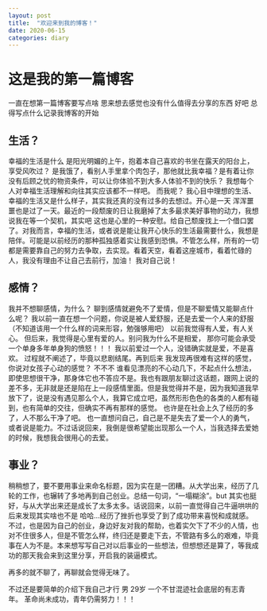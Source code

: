 ```yaml
---
layout: post
title:  "欢迎来到我的博客！"
date: 2020-06-15
categories: diary
---
```



# 这是我的第一篇博客

一直在想第一篇博客要写点啥 思来想去感觉也没有什么值得去分享的东西  好吧 总得写点什么记录我博客的开始

## 生活？ 
幸福的生活是什么  是阳光明媚的上午，抱着本自己喜欢的书坐在露天的阳台上，享受风吹过？ 是我饿了，看别人手里拿个肉包子，那他就比我幸福？是有着让你没有后顾之忧的物资条件，可以让你体验不到大多人体验不到的快乐？ 我想每个人对幸福生活理解和向往其实应该都不一样吧。 而我呢？ 我心目中理想的生活、幸福的生活又是什么样子，其实我还真的没有过多的去想过。开心是一天 浑浑噩噩也是过了一天。最近的一段颓废的日让我磨掉了太多最求美好事物的动力，我想说我在等一个契机，其实吧 这也是心里的一种安慰。给自己颓废找上一个借口罢了。对我而言，幸福的生活，或者说是能让我开心快乐的生活最需要什么，我想是陪伴。可能是以前经历的那种孤独感着实让我感到恐惧。不管怎么样，所有的一切都是需要靠自己的努力去争取，去实现。看着天空，看着这座城市，看着忙碌的人，我没有理由不让自己去前行，加油！ 我对自己说！

## 感情？
我并不想聊感情，为什么？ 聊到感情就避免不了爱情，但是不聊爱情又能聊点什么呢？ 我以前一直在想一个问题，你说是被人爱舒服，还是去爱一个人来的舒服（不知道该用一个什么样的词来形容，勉强够用吧） 以前我觉得有人爱，有人关心。 但后来，我觉得是心里有爱的人。别问我为什么不是相爱， 那你可能会承受一个单身多年单身狗的愤怒！！！ 我以前爱过一个人，没错确实就是爱，不是喜欢。 过程就不阐述了，毕竟以悲剧结尾。再到后来 我发现再很难有这样的感觉， 你说对女孩子心动的感觉？ 不不不  谁看见漂亮的不心动几下，不起点什么想法，即使思想很干净，那身体它也不答应不是。我也有跟朋友聊过这话题，跟网上说的差不多，无非就是还是陷在上一段感情里面。但是我觉得并不是，因为我知道我早放下了，说是没有遇见那么个人，我算它成立吧，虽然形形色色的各类的人都有碰到，也有简单的交往，但确实不再有那样的感觉。 也许是在社会上久了经历的多了，人不那么干净了吧。 也一直想问自己，自己是不是失去了爱一个人的勇气，或者说是能力。不过话说回来，我倒是很希望能出现那么一个人，当我选择去爱她的时候，我想我会很用心的去爱。

## 事业？
稍稍想了，要不要用事业来命名标题，因为实在是一团糟。从大学出来，经历了几轮的工作，也辗转了多地再到自己创业。总结一句词，“一塌糊涂”。but 其实也挺好，与从大学出来还是成长了太多太多。话说回来，以前一直觉得自己牛逼哄哄的后来发现其实啥也不是 哈哈...经历了挫折也享受了到了成功带来喜悦和成就感。不过，也是因为自己的创业，身边好友对我的帮助，也着实欠下了不少的人情，也对不住很多人，但是不管怎么样，终归还是要走下去，不管路有多么的艰难，毕竟事在人为不是。本来想写写自己对以后事业的一些想法，但想想还是算了，等我成功的那天我会来到这里分享，开启我的装逼模式。

再多的就不聊了，再聊就会觉得无味了。 

不过还是要简单的介绍下我自己才行 
男 29岁 一个不甘混迹社会底层的有志青年。  革命尚未成功，青年仍需努力！！！




